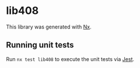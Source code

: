 # lib408

This library was generated with [Nx](https://nx.dev).


## Running unit tests

Run `nx test lib408` to execute the unit tests via [Jest](https://jestjs.io).


